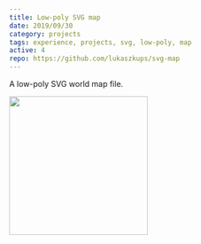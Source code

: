 ```yaml
---
title: Low-poly SVG map
date: 2019/09/30
category: projects
tags: experience, projects, svg, low-poly, map
active: 4
repo: https://github.com/lukaszkups/svg-map
---
```


A low-poly SVG world map file.

<div class='centered-text'><img src='/static/map.svg' width='250' /></div>
